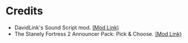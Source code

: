 # Credits

  - DavidLink's Sound Script mod. [(Mod Link)](https://gamebanana.com/mods/36640)
  - The Stanely Fortress 2 Announcer Pack: Pick & Choose. [(Mod Link)](https://gamebanana.com/sounds/25981)
